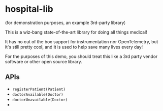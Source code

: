 
# hospital-lib

(for demonstration purposes, an example 3rd-party library)

This is a wiz-bang state-of-the-art library for doing all things medical!
 
It has no out of the box support for instrumentation nor OpenTelemetry, but it's
still pretty cool, and it is used to help save many lives every day!

For the purposes of this demo, you should treat this like a 3rd party 
vendor software or other open source library.

## APIs

* `registerPatient(Patient)`
* `doctorAvailable(Doctor)`
* `doctorUnavailable(Doctor)`
* 
